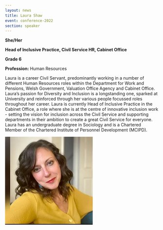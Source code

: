 ```yaml
---
layout: news
title: Laura Shaw
event: conference-2022
section: speaker
---
```

**She/Her**

**Head of Inclusive Practice, Civil Service HR, Cabinet Office**

**Grade 6**

**Profession:** Human Resources

Laura is a career Civil Servant, predominantly working in a number of different Human Resources roles within the Department for Work and Pensions, Welsh Government, Valuation Office Agency and Cabinet Office. Laura’s passion for Diversity and Inclusion is a longstanding one, sparked at University and reinforced through her various people focussed roles throughout her career. Laura is currently Head of Inclusive Practice in the Cabinet Office, a role where she is at the centre of innovative inclusion work - setting the vision for inclusion across the Civil Service and supporting departments in their ambition to create a great Civil Service for everyone. Laura has an undergraduate degree in Sociology and is a Chartered Member of the Chartered Institute of Personnel Development (MCIPD).

![](/assets/images/uploads/laura_shaw.webp)